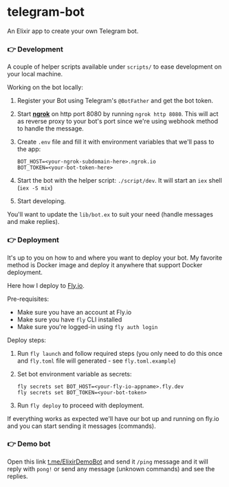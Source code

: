 # telegram-bot

An Elixir app to create your own Telegram bot.

### 👉 Development

A couple of helper scripts available under `scripts/` to ease development on your local machine.

Working on the bot locally:

1. Register your Bot using Telegram's `@BotFather` and get the bot token.
1. Start [**ngrok**](https://ngrok.com/) on http port 8080 by running `ngrok http 8080`. This will act as reverse proxy to your bot's port since we're using webhook method to handle the message.
1. Create `.env` file and fill it with environment variables that we'll pass to the app:

    ```
    BOT_HOST=<your-ngrok-subdomain-here>.ngrok.io
    BOT_TOKEN=<your-bot-token-here>
    ```
1. Start the bot with the helper script: `./script/dev`. It will start an `iex` shell (`iex -S mix`)
1. Start developing.

You'll want to update the `lib/bot.ex` to suit your need (handle messages and make replies).

### 👉 Deployment

It's up to you on how to and where you want to deploy your bot. My favorite method is Docker image and deploy it anywhere that support Docker deployment.

Here how I deploy to [Fly.io](https://fly.io/).

Pre-requisites:

- Make sure you have an account at Fly.io
- Make sure you have `fly` CLI installed
- Make sure you're logged-in using `fly auth login`

Deploy steps:

1. Run `fly launch` and follow required steps (you only need to do this once and `fly.toml` file will generated - see `fly.toml.example`)
1. Set bot environment variable as secrets:

    ```
    fly secrets set BOT_HOST=<your-fly-io-appname>.fly.dev
    fly secrets set BOT_TOKEN=<your-bot-token>
    ```
1. Run `fly deploy` to proceed with deployment.

If everything works as expected we'll have our bot up and running on fly.io and you can start sending it messages (commands).

### 👉 Demo bot

Open this link [t.me/ElixirDemoBot](t.me/ElixirDemoBot) and send it `/ping` message and it will reply with `pong!` or send any message (unknown commands) and see the replies.